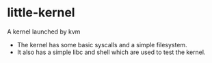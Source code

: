 # little-kernel

A kernel launched by kvm
-  The kernel has some basic syscalls and a simple filesystem.
-  It also has a simple libc and shell which are used to test the kernel.
